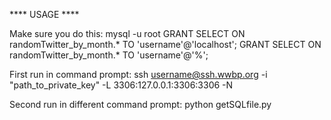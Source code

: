 **** USAGE ****

Make sure you do this:
mysql -u root
GRANT SELECT ON randomTwitter_by_month.* TO 'username'@'localhost';
GRANT SELECT ON randomTwitter_by_month.* TO 'username'@'%';

First run in command prompt: 
ssh username@ssh.wwbp.org -i "path_to_private_key" -L 3306:127.0.0.1:3306:3306 -N

Second run in different command prompt:
python getSQLfile.py <username> <sql query file> <path to output file>